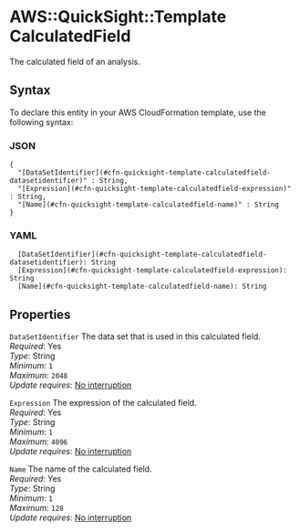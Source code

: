 # AWS::QuickSight::Template CalculatedField<a name="aws-properties-quicksight-template-calculatedfield"></a>

The calculated field of an analysis\.

## Syntax<a name="aws-properties-quicksight-template-calculatedfield-syntax"></a>

To declare this entity in your AWS CloudFormation template, use the following syntax:

### JSON<a name="aws-properties-quicksight-template-calculatedfield-syntax.json"></a>

```
{
  "[DataSetIdentifier](#cfn-quicksight-template-calculatedfield-datasetidentifier)" : String,
  "[Expression](#cfn-quicksight-template-calculatedfield-expression)" : String,
  "[Name](#cfn-quicksight-template-calculatedfield-name)" : String
}
```

### YAML<a name="aws-properties-quicksight-template-calculatedfield-syntax.yaml"></a>

```
  [DataSetIdentifier](#cfn-quicksight-template-calculatedfield-datasetidentifier): String
  [Expression](#cfn-quicksight-template-calculatedfield-expression): String
  [Name](#cfn-quicksight-template-calculatedfield-name): String
```

## Properties<a name="aws-properties-quicksight-template-calculatedfield-properties"></a>

`DataSetIdentifier`  <a name="cfn-quicksight-template-calculatedfield-datasetidentifier"></a>
The data set that is used in this calculated field\.  
*Required*: Yes  
*Type*: String  
*Minimum*: `1`  
*Maximum*: `2048`  
*Update requires*: [No interruption](https://docs.aws.amazon.com/AWSCloudFormation/latest/UserGuide/using-cfn-updating-stacks-update-behaviors.html#update-no-interrupt)

`Expression`  <a name="cfn-quicksight-template-calculatedfield-expression"></a>
The expression of the calculated field\.  
*Required*: Yes  
*Type*: String  
*Minimum*: `1`  
*Maximum*: `4096`  
*Update requires*: [No interruption](https://docs.aws.amazon.com/AWSCloudFormation/latest/UserGuide/using-cfn-updating-stacks-update-behaviors.html#update-no-interrupt)

`Name`  <a name="cfn-quicksight-template-calculatedfield-name"></a>
The name of the calculated field\.  
*Required*: Yes  
*Type*: String  
*Minimum*: `1`  
*Maximum*: `128`  
*Update requires*: [No interruption](https://docs.aws.amazon.com/AWSCloudFormation/latest/UserGuide/using-cfn-updating-stacks-update-behaviors.html#update-no-interrupt)